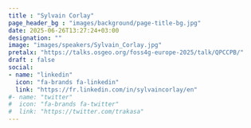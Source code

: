 ```yaml
---
title : "Sylvain Corlay"
page_header_bg : "images/background/page-title-bg.jpg"
date: 2025-06-26T13:27:24+03:00
designation: ""
image: "images/speakers/Sylvain_Corlay.jpg"
pretalx: "https://talks.osgeo.org/foss4g-europe-2025/talk/QPCCPB/"
draft : false
social:
- name: "linkedin"
  icon: "fa-brands fa-linkedin"
  link: "https://fr.linkedin.com/in/sylvaincorlay/en"
#- name: "twitter"
#  icon: "fa-brands fa-twitter"
#  link: "https://twitter.com/trakasa"
---
```

